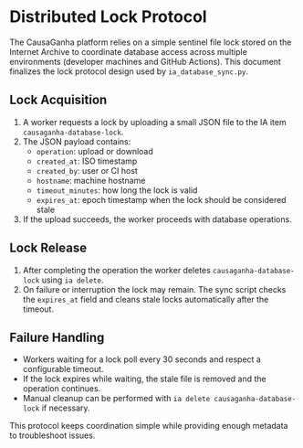 # Distributed Lock Protocol

The CausaGanha platform relies on a simple sentinel file lock stored on the Internet Archive to coordinate database access across multiple environments (developer machines and GitHub Actions). This document finalizes the lock protocol design used by `ia_database_sync.py`.

## Lock Acquisition

1. A worker requests a lock by uploading a small JSON file to the IA item `causaganha-database-lock`.
2. The JSON payload contains:
   - `operation`: upload or download
   - `created_at`: ISO timestamp
   - `created_by`: user or CI host
   - `hostname`: machine hostname
   - `timeout_minutes`: how long the lock is valid
   - `expires_at`: epoch timestamp when the lock should be considered stale
3. If the upload succeeds, the worker proceeds with database operations.

## Lock Release

1. After completing the operation the worker deletes `causaganha-database-lock` using `ia delete`.
2. On failure or interruption the lock may remain. The sync script checks the `expires_at` field and cleans stale locks automatically after the timeout.

## Failure Handling

- Workers waiting for a lock poll every 30 seconds and respect a configurable timeout.
- If the lock expires while waiting, the stale file is removed and the operation continues.
- Manual cleanup can be performed with `ia delete causaganha-database-lock` if necessary.

This protocol keeps coordination simple while providing enough metadata to troubleshoot issues.
